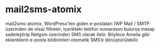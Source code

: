# mail2sms-atomix
mail2sms-atomix, WordPress’ten giden e-postaları (WP Mail / SMTP üzerinden de olsa) filtreler, içerikteki telefon numarasını bulursa mesajı sadeleştirip Netgsm üzerinden SMS olarak iletir. Böylece Amelia gibi eklentilerin e-posta bildirimleri otomatik SMS’e dönüştürülebilir.
